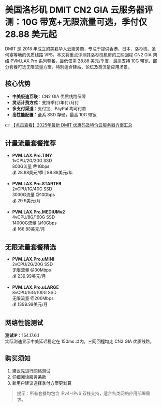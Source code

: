 # 美国洛杉矶 DMIT CN2 GIA 云服务器评测：10G 带宽+无限流量可选，季付仅 28.88 美元起

DMIT 是 2018 年成立的美籍华人云服务商，专注于提供香港、日本、洛杉矶、圣何塞等地的优质线路 VPS。本文将重点评测其洛杉矶机房的三网回程 CN2 GIA 网络 PVM.LAX.Pro 系列套餐，最低仅需 28.88 美元/季度，最高支持 10G 带宽，部分套餐可选无限流量方案，特别适合建站、论坛及高流量应用场景。

## 核心优势
- **中美极速互联**：CN2 GIA 优质线路保障
- **灵活计费方式**：支持季付/年付/月付
- **多支付渠道**：支付宝、PayPal 均可付款
- **高性能配置**：全系 SSD 存储，最高 10G 带宽

👉 [【点击查看】2025年最新 DMIT 优惠码及特价云服务器方案汇总](https://bit.ly/dmit_coupon)

## 计量流量套餐推荐
- **PVM.LAX.Pro.TINY**  
  1vCPU/2G/20G SSD  
  800G流量 @1Gbps  
  💰 28.88美元/季 | 88.88美元/年

- **PVM.LAX.Pro.STARTER**  
  2vCPU/1G/40G SSD  
  3000G流量 @10Gbps  
  💰 29.9美元/月

- **PVM.LAX.Pro.MEDIUMv2**  
  4vCPU/8G/160G SSD  
  14000G流量 @10Gbps  
  💰 168.88美元/月

## 无限流量套餐精选
- **PVM.LAX.Pro.uMINI**  
  2vCPU/2G/20G SSD  
  无限流量 @30Mbps  
  💰 239.99美元/月

- **PVM.LAX.Pro.uLARGE**  
  8vCPU/16G/100G SSD  
  无限流量 @200Mbps  
  💰 1399.99美元/月

## 网络性能测试
**测试IP**：154.17.6.1  
实际测速显示中美延迟稳定在 150ms 以内，三网回程均走 CN2 GIA 优质线路。

## 购买须知
1. 建议先进行网络测试
2. 仔细阅读服务条款
3. 新用户建议选择季付方案更划算

> 提示：所有套餐均包含 IPv4+IPv6 双栈支持，适合各类网络应用部署需求。